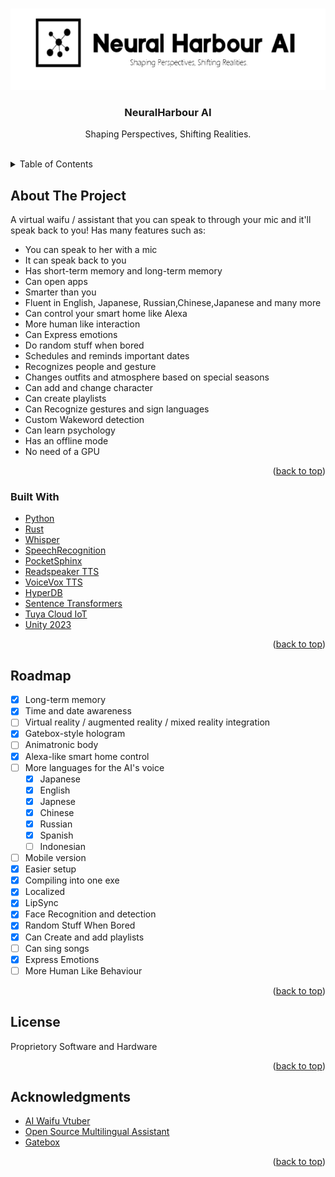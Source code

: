 <!-- Improved compatibility of back to top link: See: https://github.com/othneildrew/Best-README-Template/pull/73 -->
<a name="readme-top"></a>
<!--
*** Thanks for checking out the Best-README-Template. If you have a suggestion
*** that would make this better, please fork the repo and create a pull request
*** or simply open an issue with the tag "enhancement".
*** Don't forget to give the project a star!
*** Thanks again! Now go create something AMAZING! :D
-->




<!-- PROJECT LOGO -->
<br />
<div align="center">
  <a href="https://github.com/NeuralHarbour/LLM-Based-3D-Avatar-Assistant">
    <img src="images/Logo.png" alt="Logo" width="600" height="130">
  </a>

  <h3 align="center">NeuralHarbour AI</h3>

  <p align="center">
    Shaping Perspectives, Shifting Realities.
    <br />
    <br />
</div>



<!-- TABLE OF CONTENTS -->
<details>
  <summary>Table of Contents</summary>
  <ol>
    <li>
      <a href="#about-the-project">About The Project</a>
      <ul>
        <li><a href="#built-with">Built With</a></li>
      </ul>
    </li>
    <li><a href="#roadmap">Roadmap</a></li>
    <li><a href="#license">License</a></li>
    <li><a href="#acknowledgments">Acknowledgments</a></li>
  </ol>
</details>



<!-- ABOUT THE PROJECT -->
## About The Project

A virtual waifu / assistant that you can speak to through your mic and it'll speak back to you! Has many features such as:

* You can speak to her with a mic
* It can speak back to you
* Has short-term memory and long-term memory
* Can open apps
* Smarter than you
* Fluent in  English, Japanese, Russian,Chinese,Japanese and many more
* Can control your smart home like Alexa
* More human like interaction
* Can Express emotions
* Do random stuff when bored
* Schedules and reminds important dates
* Recognizes people and gesture
* Changes outfits and atmosphere based on special seasons
* Can add and change character
* Can create playlists
* Can Recognize gestures and sign languages
* Custom Wakeword detection
* Can learn psychology
* Has an offline mode
* No need of a GPU

<p align="right">(<a href="#readme-top">back to top</a>)</p>



### Built With

* [Python](https://www.python.org)
* [Rust](https://github.com/rust-lang/rust)
* [Whisper](https://openai.com/research/whisper)
* [SpeechRecognition](https://pypi.org/project/SpeechRecognition/)
* [PocketSphinx](https://pypi.org/project/pocketsphinx/)
* [Readspeaker TTS](https://www.readspeaker.com/)
* [VoiceVox TTS](https://github.com/VOICEVOX/)
* [HyperDB](https://github.com/jdagdelen/hyperDB)
* [Sentence Transformers](https://github.com/UKPLab/sentence-transformers)
* [Tuya Cloud IoT](https://iot.tuya.com/)
* [Unity 2023](https://github.com/Unity-Technologies)

<p align="right">(<a href="#readme-top">back to top</a>)</p>


<!-- ROADMAP -->
## Roadmap

- [x] Long-term memory
- [x] Time and date awareness
- [ ] Virtual reality / augmented reality / mixed reality integration
- [x] Gatebox-style hologram
- [ ] Animatronic body
- [x] Alexa-like smart home control
- [ ] More languages for the AI's voice
  - [x] Japanese
  - [x] English
  - [x] Japnese
  - [x] Chinese
  - [x] Russian 
  - [x] Spanish
  - [ ] Indonesian
- [ ] Mobile version
- [x] Easier setup
- [x] Compiling into one exe
- [x] Localized
- [x] LipSync
- [x] Face Recognition and detection
- [x] Random Stuff When Bored
- [x] Can Create and add playlists
- [ ] Can sing songs
- [x] Express Emotions
- [ ] More Human Like Behaviour

<p align="right">(<a href="#readme-top">back to top</a>)</p>



<!-- LICENSE -->
## License

Proprietory Software and Hardware

<p align="right">(<a href="#readme-top">back to top</a>)</p>



<!-- ACKNOWLEDGMENTS -->
## Acknowledgments

* [AI Waifu Vtuber](https://github.com/ardha27/AI-Waifu-Vtuber)
* [Open Source Multilingual Assistant](https://github.com/1neReality/M.I.T.S.U.H.A.)
* [Gatebox](https://www.gatebox.ai/)

<p align="right">(<a href="#readme-top">back to top</a>)</p>


